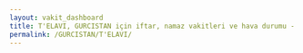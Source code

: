 ```yaml
---
layout: vakit_dashboard
title: T'ELAVI, GURCISTAN için iftar, namaz vakitleri ve hava durumu - ilçe/eyalet seç
permalink: /GURCISTAN/T'ELAVI/
---
```


<script type="text/javascript">
  var GLOBAL_COUNTRY = 'GURCISTAN';
  var GLOBAL_CITY = 'T'ELAVI';
  var GLOBAL_STATE = '';
  var lat = 72;
  var lon = 21;
</script>
